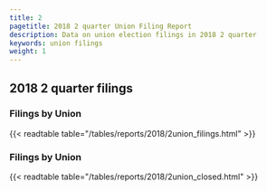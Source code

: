 ```yaml
---
title: 2
pagetitle: 2018 2 quarter Union Filing Report
description: Data on union election filings in 2018 2 quarter 
keywords: union filings
weight: 1
---
```


## 2018 2 quarter filings

### Filings by Union
{{< readtable table="/tables/reports/2018/2union_filings.html" >}}

### Filings by Union
{{< readtable table="/tables/reports/2018/2union_closed.html" >}}
